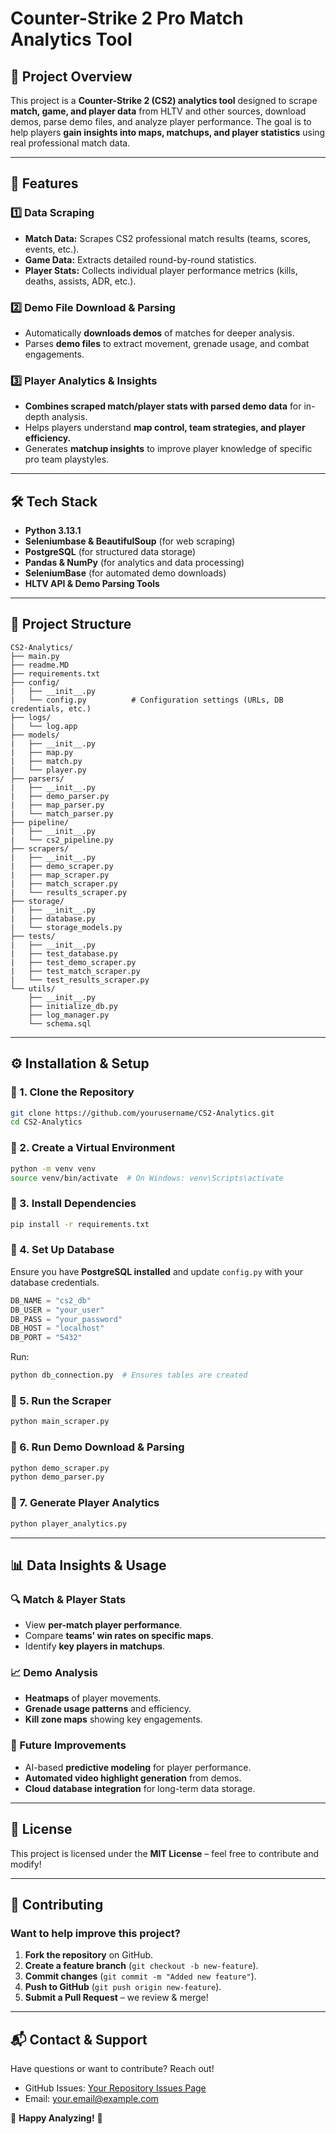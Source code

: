 # **Counter-Strike 2 Pro Match Analytics Tool**

## **📌 Project Overview**

This project is a **Counter-Strike 2 (CS2) analytics tool** designed to scrape **match, game, and player data** from HLTV and other sources, download demos, parse demo files, and analyze player performance. The goal is to help players **gain insights into maps, matchups, and player statistics** using real professional match data.

---

## **🚀 Features**

### **1️⃣ Data Scraping**

- **Match Data:** Scrapes CS2 professional match results (teams, scores, events, etc.).
- **Game Data:** Extracts detailed round-by-round statistics.
- **Player Stats:** Collects individual player performance metrics (kills, deaths, assists, ADR, etc.).

### **2️⃣ Demo File Download & Parsing**

- Automatically **downloads demos** of matches for deeper analysis.
- Parses **demo files** to extract movement, grenade usage, and combat engagements.

### **3️⃣ Player Analytics & Insights**

- **Combines scraped match/player stats with parsed demo data** for in-depth analysis.
- Helps players understand **map control, team strategies, and player efficiency.**
- Generates **matchup insights** to improve player knowledge of specific pro team playstyles.

---

## **🛠️ Tech Stack**

- **Python 3.13.1**
- **Seleniumbase & BeautifulSoup** (for web scraping)
- **PostgreSQL** (for structured data storage)
- **Pandas & NumPy** (for analytics and data processing)
- **SeleniumBase** (for automated demo downloads)
- **HLTV API & Demo Parsing Tools**

---

## **📂 Project Structure**

```
CS2-Analytics/
├── main.py
├── readme.MD
├── requirements.txt
├── config/
|   ├── __init__.py
|   └── config.py          # Configuration settings (URLs, DB credentials, etc.)
├── logs/
|   └── log.app
├── models/
|   ├── __init__.py
|   ├── map.py
|   ├── match.py
|   └── player.py
├── parsers/
|   ├── __init__.py
|   ├── demo_parser.py
|   ├── map_parser.py
|   └── match_parser.py
├── pipeline/
|   ├── __init__.py
|   └── cs2_pipeline.py
├── scrapers/
|   ├── __init__.py
|   ├── demo_scraper.py
|   ├── map_scraper.py
|   ├── match_scraper.py
|   └── results_scraper.py
├── storage/
|   ├── __init__.py
|   ├── database.py
|   └── storage_models.py
├── tests/
|   ├── __init__.py
|   ├── test_database.py
|   ├── test_demo_scraper.py
|   ├── test_match_scraper.py
|   └── test_results_scraper.py
└── utils/
    ├── __init__.py
    ├── initialize_db.py
    ├── log_manager.py
    └── schema.sql
```

---

## **⚙️ Installation & Setup**

### **🔹 1. Clone the Repository**

```sh
git clone https://github.com/yourusername/CS2-Analytics.git
cd CS2-Analytics
```

### **🔹 2. Create a Virtual Environment**

```sh
python -m venv venv
source venv/bin/activate  # On Windows: venv\Scripts\activate
```

### **🔹 3. Install Dependencies**

```sh
pip install -r requirements.txt
```

### **🔹 4. Set Up Database**

Ensure you have **PostgreSQL installed** and update `config.py` with your database credentials.

```python
DB_NAME = "cs2_db"
DB_USER = "your_user"
DB_PASS = "your_password"
DB_HOST = "localhost"
DB_PORT = "5432"
```

Run:

```sh
python db_connection.py  # Ensures tables are created
```

### **🔹 5. Run the Scraper**

```sh
python main_scraper.py
```

### **🔹 6. Run Demo Download & Parsing**

```sh
python demo_scraper.py
python demo_parser.py
```

### **🔹 7. Generate Player Analytics**

```sh
python player_analytics.py
```

---

## **📊 Data Insights & Usage**

### **🔍 Match & Player Stats**

- View **per-match player performance**.
- Compare **teams' win rates on specific maps**.
- Identify **key players in matchups**.

### **📈 Demo Analysis**

- **Heatmaps** of player movements.
- **Grenade usage patterns** and efficiency.
- **Kill zone maps** showing key engagements.

### **🤖 Future Improvements**

- AI-based **predictive modeling** for player performance.
- **Automated video highlight generation** from demos.
- **Cloud database integration** for long-term data storage.

---

## **📝 License**

This project is licensed under the **MIT License** – feel free to contribute and modify!

---

## **🙌 Contributing**

### **Want to help improve this project?**

1. **Fork the repository** on GitHub.
2. **Create a feature branch** (`git checkout -b new-feature`).
3. **Commit changes** (`git commit -m "Added new feature"`).
4. **Push to GitHub** (`git push origin new-feature`).
5. **Submit a Pull Request** – we review & merge!

---

## **📬 Contact & Support**

Have questions or want to contribute? Reach out!

- GitHub Issues: [Your Repository Issues Page](https://github.com/yourusername/CS2-Analytics/issues)
- Email: [your.email@example.com](mailto:your.email@example.com)

🚀 **Happy Analyzing!** 🎯
